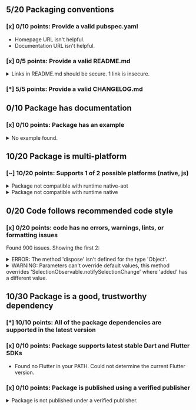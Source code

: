 ## 5/20 Packaging conventions

### [x] 0/10 points: Provide a valid pubspec.yaml

* Homepage URL isn't helpful.
* Documentation URL isn't helpful.

### [x] 0/5 points: Provide a valid README.md

<details>
<summary>
Links in README.md should be secure. 1 link is insecure.
</summary>

`README.md:51:22`

```
   ╷
51 │ component's provided <a href="http://sass-lang.com/guide#topic-6">Sass mixins</a>.</p>
   │                      ^^^^^^^^^^^^^^^^^^^^^^^^^^^^^^^^^^^^^^^^^^^^^
   ╵
```

Use `https` URLs instead.
</details>

### [*] 5/5 points: Provide a valid CHANGELOG.md


## 0/10 Package has documentation

### [x] 0/10 points: Package has an example

<details>
<summary>
No example found.
</summary>

See [package layout](https://dart.dev/tools/pub/package-layout#examples) guidelines on how to add an example.
</details>

## 10/20 Package is multi-platform

### [~] 10/20 points: Supports 1 of 2 possible platforms (native, **js**)

<details>
<summary>
Package not compatible with runtime native-aot
</summary>

Because:

* `package:angular_components/angular_components.dart` that imports:
* `package:angular_components/theme/module.dart` that imports:
* `package:angular/angular.dart` that imports:
* `package:angular/src/platform/browser/tools/tools.dart` that imports:
* `package:angular/src/platform/browser/tools/common_tools.dart` that imports:
* `package:angular/src/core/linker/component_factory.dart` that imports:
* `package:angular/src/core/linker/view_ref.dart` that imports:
* `dart:html`
</details>
<details>
<summary>
Package not compatible with runtime native
</summary>

Because:

* `package:angular_components/angular_components.dart` that imports:
* `package:angular_components/theme/module.dart` that imports:
* `package:angular/angular.dart` that imports:
* `package:angular/src/platform/browser/tools/tools.dart` that imports:
* `package:angular/src/platform/browser/tools/common_tools.dart` that imports:
* `package:angular/src/core/linker/component_factory.dart` that imports:
* `package:angular/src/core/linker/view_ref.dart` that imports:
* `dart:html`
</details>

## 0/20 Code follows recommended code style

### [x] 0/20 points: code has no errors, warnings, lints, or formatting issues

Found 900 issues. Showing the first 2:

<details>
<summary>
ERROR: The method 'dispose' isn't defined for the type 'Object'.
</summary>

`lib/model/collection/list_tracker.dart:123:9`

```
    ╷
123 │       d.dispose();
    │         ^^^^^^^
    ╵
```

To reproduce run `dart analyze lib/model/collection/list_tracker.dart`
</details>
<details>
<summary>
WARNING: Parameters can't override default values, this method overrides 'SelectionObservable.notifySelectionChange' where 'added' has a different value.
</summary>

`lib/src/model/selection/noop_selection_model_impl.dart:20:31`

```
   ╷
20 │   void notifySelectionChange({added, removed}) {}
   │                               ^^^^^
   ╵
```

To reproduce run `dart analyze lib/src/model/selection/noop_selection_model_impl.dart`
</details>

## 10/30 Package is a good, trustworthy dependency

### [*] 10/10 points: All of the package dependencies are supported in the latest version


### [x] 0/10 points: Package supports latest stable Dart and Flutter SDKs

* Found no Flutter in your PATH. Could not determine the current Flutter version.

### [x] 0/10 points: Package is published using a verified publisher

<details>
<summary>
Package is not published under a verified publisher.
</summary>

See https://dart.dev/tools/pub/verified-publishers for more information.
</details>